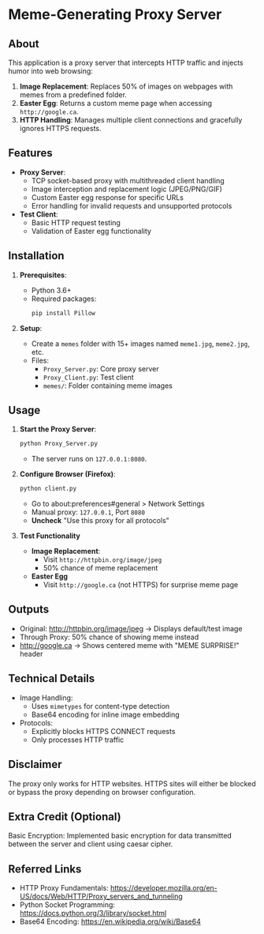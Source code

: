 #  Meme-Generating Proxy Server
## About
This application is a proxy server that intercepts HTTP traffic and injects humor into web browsing:
1. **Image Replacement**: Replaces 50% of images on webpages with memes from a predefined folder.
2. **Easter Egg**: Returns a custom meme page when accessing `http://google.ca`.
3. **HTTP Handling**: Manages multiple client connections and gracefully ignores HTTPS requests.


## Features  
- **Proxy Server**:  
  - TCP socket-based proxy with multithreaded client handling  
  - Image interception and replacement logic (JPEG/PNG/GIF)  
  - Custom Easter egg response for specific URLs  
  - Error handling for invalid requests and unsupported protocols  
- **Test Client**:  
  - Basic HTTP request testing  
  - Validation of Easter egg functionality  

## Installation  
1. **Prerequisites**:  
   - Python 3.6+  
   - Required packages:  
     ```bash
     pip install Pillow
     ```

2. **Setup**:  
   - Create a `memes` folder with 15+ images named `meme1.jpg`, `meme2.jpg`, etc.  
   - Files:  
     - `Proxy_Server.py`: Core proxy server  
     - `Proxy_Client.py`: Test client  
     - `memes/`: Folder containing meme images  

## Usage  
1. **Start the Proxy Server**:  
   ```bash
   python Proxy_Server.py
    ```
   - The server runs on `127.0.0.1:8080`.
  
2. **Configure Browser (Firefox)**:
    ``` bash
    python client.py
    ```
    - Go to about:preferences#general > Network Settings
    - Manual proxy: `127.0.0.1`, Port `8080`
    - **Uncheck** "Use this proxy for all protocols"
3. **Test Functionality**
    - **Image Replacement**:
      - Visit `http://httpbin.org/image/jpeg` 
      - 50% chance of meme replacement
    - **Easter Egg**
      - Visit `http://google.ca` (not HTTPS) for surprise meme page


## Outputs
- Original: http://httpbin.org/image/jpeg → Displays default/test image
- Through Proxy: 50% chance of showing meme instead
- http://google.ca → Shows centered meme with "MEME SURPRISE!" header

## Technical Details
- Image Handling:
  - Uses `mimetypes` for content-type detection
  - Base64 encoding for inline image embedding
- Protocols:
  - Explicitly blocks HTTPS CONNECT requests
  - Only processes HTTP traffic

## Disclaimer
The proxy only works for HTTP websites. HTTPS sites will either be blocked or bypass the proxy depending on browser configuration.

## Extra Credit (Optional)
Basic Encryption: Implemented basic encryption for data transmitted between the server and client using caesar cipher.

## Referred Links
- HTTP Proxy Fundamentals: https://developer.mozilla.org/en-US/docs/Web/HTTP/Proxy_servers_and_tunneling
- Python Socket Programming: https://docs.python.org/3/library/socket.html 
- Base64 Encoding: https://en.wikipedia.org/wiki/Base64